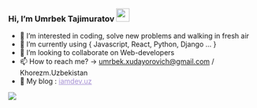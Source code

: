###  Hi, I’m Umrbek Tajimuratov <img src="https://media.giphy.com/media/hvRJCLFzcasrR4ia7z/giphy.gif" width="27px" />
- 👀 I’m interested in coding, solve new problems and walking in fresh air
- 🌱 I’m currently using { Javascript, React, Python, Django ... } 
- 💞️ I’m looking to collaborate on Web-developers
- 📫 How to reach me? -> umrbek.xudayorovich@gmail.com / Khorezm.Uzbekistan
- 🔗 My blog : <a target="_blank" href="http://iamdev.uz/" style="color: #A691D4">iamdev.uz</a>
<img src="https://scontent.fppk1-1.fna.fbcdn.net/v/t39.30808-6/301929856_810981683263041_3924932775504961249_n.jpg?stp=dst-jpg_s2048x2048&_nc_cat=100&ccb=1-7&_nc_sid=730e14&_nc_ohc=Cw7HKX4Xw64AX-YyWeA&_nc_ht=scontent.fppk1-1.fna&oh=00_AT_rn1p82-dITeQ67TtdYv5pOzs1j6dAWby_i830-HnnmA&oe=630DCDCE" />
<!---
Umrbek-Xudayorovich-Tajimuratov/Umrbek-Xudayorovich-Tajimuratov is a ✨ special ✨ repository because its `README.md` (this file) appears on your GitHub profile.
You can click the Preview link to take a look at your changes.
--->
